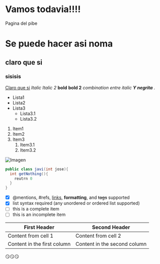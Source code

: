 # Vamos todavia!!!!
Pagina del pibe
# Se puede hacer asi noma
## claro que si
### sisisis
[Claro que si](http://google.com)
*Italic*
_Italic 2_
**bold**
__bold 2__
*combination entre italic __Y negrita__ .*
* Lista1
* Lista2
* Lista3
  * Lista3.1
  * Lista3.2
  
1. Item1
1. Item2
1. Item3
   1. Item3.1
   1. Item3.2

![Imagen](/imagen/hola.jpg)

```java
public class javi(int jose){
  int getNothing(){
    reutrn 0
  }
}
```

- [x] @mentions, #refs, [links](), **formatting**, and <del>tags</del> supported
- [x] list syntax required (any unordered or ordered list supported)
- [ ] this is a complete item
- [ ] this is an incomplete item

First Header | Second Header
------------ | -------------
Content from cell 1 | Content from cell 2
Content in the first column | Content in the second column

:smirk::smirk::smirk:
